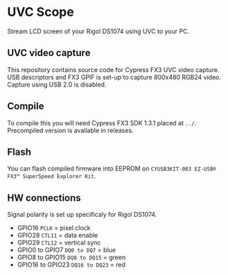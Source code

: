 # UVC Scope
Stream LCD screen of your Rigol DS1074 using UVC to your PC.

## UVC video capture
This repository contains source code for Cypress FX3 UVC video capture.
USB descriptors and FX3 GPIF is set-up to capture 800x480 RGB24 video.
Capture using USB 2.0 is disabled.

## Compile
To compile this you will need Cypress FX3 SDK 1.3.1 placed at `../`.
Precompiled version is available in releases.

## Flash
You can flash compiled firmware into EEPROM on `CYUSB3KIT-003 EZ-USB® FX3™ SuperSpeed Explorer Kit`.

## HW connections
Signal polarity is set up specificaly for Rigol DS1074.

- GPIO16 `PCLK` = pixel clock
- GPIO28 `CTL11` = data enable
- GPIO29 `CTL12` = vertical sync
- GPIO0 to GPIO7 `DQ0 to DQ7` = blue
- GPIO8 to GPIO15 `DQ8 to DQ15` = green
- GPIO16 to GPIO23 `DQ16 to DQ23` = red

